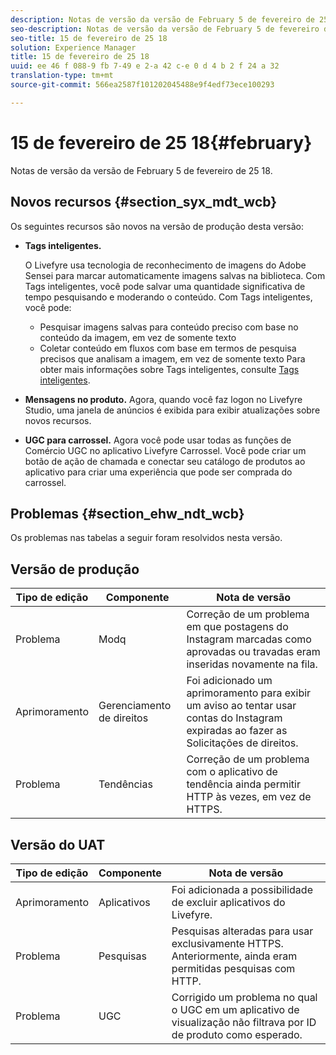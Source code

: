 ```yaml
---
description: Notas de versão da versão de February 5 de fevereiro de 25 18.
seo-description: Notas de versão da versão de February 5 de fevereiro de 25 18.
seo-title: 15 de fevereiro de 25 18
solution: Experience Manager
title: 15 de fevereiro de 25 18
uuid: ee 46 f 088-9 fb 7-49 e 2-a 42 c-e 0 d 4 b 2 f 24 a 32
translation-type: tm+mt
source-git-commit: 566ea2587f101202045488e9f4edf73ece100293

---
```



# 15 de fevereiro de 25 18{#february}

Notas de versão da versão de February 5 de fevereiro de 25 18.

## Novos recursos {#section_syx_mdt_wcb}

Os seguintes recursos são novos na versão de produção desta versão:

* **Tags inteligentes.**

   O Livefyre usa tecnologia de reconhecimento de imagens do Adobe Sensei para marcar automaticamente imagens salvas na biblioteca.
Com Tags inteligentes, você pode salvar uma quantidade significativa de tempo pesquisando e moderando o conteúdo. Com Tags inteligentes, você pode:

   * Pesquisar imagens salvas para conteúdo preciso com base no conteúdo da imagem, em vez de somente texto
   * Coletar conteúdo em fluxos com base em termos de pesquisa precisos que analisam a imagem, em vez de somente texto
   Para obter mais informações sobre Tags inteligentes, consulte [Tags inteligentes](/help/using/c-features-livefyre/c-smart-tags/c-smart-tags.md#c_smart_tags).

* **Mensagens no produto.** Agora, quando você faz logon no Livefyre Studio, uma janela de anúncios é exibida para exibir atualizações sobre novos recursos.
* **UGC para carrossel.** Agora você pode usar todas as funções de Comércio UGC no aplicativo Livefyre Carrossel. Você pode criar um botão de ação de chamada e conectar seu catálogo de produtos ao aplicativo para criar uma experiência que pode ser comprada do carrossel.

## Problemas {#section_ehw_ndt_wcb}

Os problemas nas tabelas a seguir foram resolvidos nesta versão.

## Versão de produção

| **Tipo de edição** | **Componente** | **Nota de versão** |
|---|---|---|
| Problema | Modq | Correção de um problema em que postagens do Instagram marcadas como aprovadas ou travadas eram inseridas novamente na fila. |
| Aprimoramento | Gerenciamento de direitos | Foi adicionado um aprimoramento para exibir um aviso ao tentar usar contas do Instagram expiradas ao fazer as Solicitações de direitos. |
| Problema | Tendências | Correção de um problema com o aplicativo de tendência ainda permitir HTTP às vezes, em vez de HTTPS. |

## Versão do UAT

| **Tipo de edição** | **Componente** | **Nota de versão** |
|---|---|---|
| Aprimoramento | Aplicativos | Foi adicionada a possibilidade de excluir aplicativos do Livefyre. |
| Problema | Pesquisas | Pesquisas alteradas para usar exclusivamente HTTPS. Anteriormente, ainda eram permitidas pesquisas com HTTP. |
| Problema | UGC | Corrigido um problema no qual o UGC em um aplicativo de visualização não filtrava por ID de produto como esperado. |

